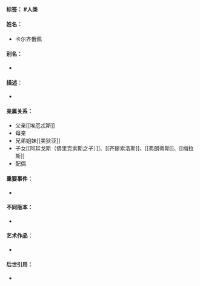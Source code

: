 #### 标签： #人类
#### 姓名：
- 卡尔齐俄佩
#### 别名：
- 
#### 描述：
- 
#### 亲属关系：
- 父亲[[埃厄忒斯]]
- 母亲
- 兄弟姐妹[[美狄亚]]
- 子女[[阿耳戈斯（佛里克索斯之子）]]、[[齐提索洛斯]]、[[弗朗蒂斯]]、[[梅拉斯]]
- 配偶
#### 重要事件：
- 
#### 不同版本：
- 
#### 艺术作品：
- 
#### 后世引用：
- 